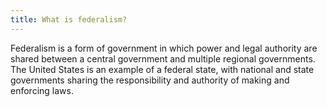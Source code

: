 ```yaml
---
title: What is federalism?
---
```


Federalism is a form of government in which power and legal authority are shared between a central government and multiple regional governments. The United States is an example of a federal state, with national and state governments sharing the responsibility and authority of making and enforcing laws.